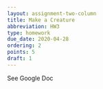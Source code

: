 ```yaml
---
layout: assignment-two-column
title: Make a Creature
abbreviation: HW3
type: homework
due_date: 2020-04-28
ordering: 2
points: 5
draft: 1
---
```


See Google Doc